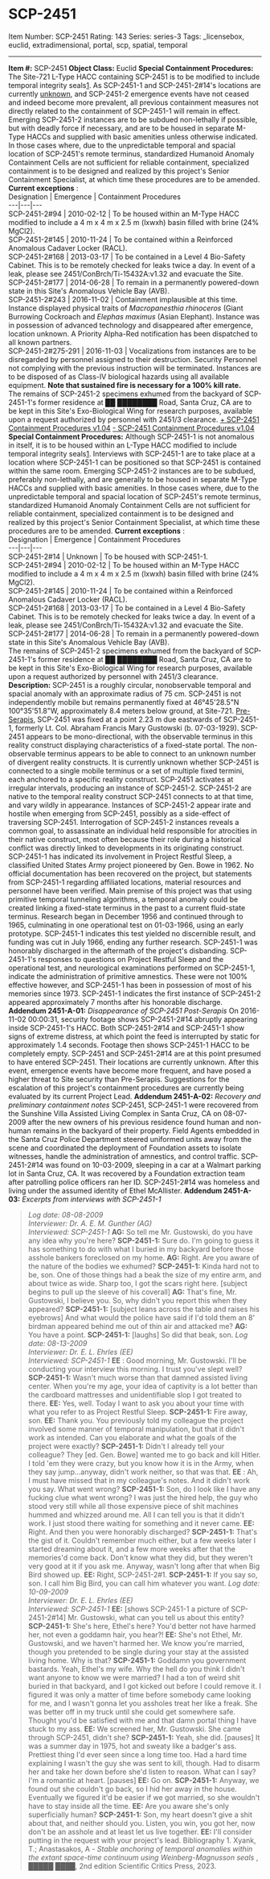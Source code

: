 # SCP-2451
Item Number: SCP-2451
Rating: 143
Series: series-3
Tags: _licensebox, euclid, extradimensional, portal, scp, spatial, temporal

---

**Item #:** SCP-2451
**Object Class:** Euclid
**Special Containment Procedures:** The Site-721 L-Type HACC containing SCP-2451 is to be modified to include temporal integrity seals[1](javascript:;). As SCP-2451-1 and SCP-2451-2#14's locations are currently [unknown](/scp001-kln), and SCP-2451-2 emergence events have not ceased and indeed become more prevalent, all previous containment measures not directly related to the containment of SCP-2451-1 will remain in effect.
Emerging SCP-2451-2 instances are to be subdued non-lethally if possible, but with deadly force if necessary, and are to be housed in separate M-Type HACCs and supplied with basic amenities unless otherwise indicated. In those cases where, due to the unpredictable temporal and spacial location of SCP-2451's remote terminus, standardized Humanoid Anomaly Containment Cells are not sufficient for reliable containment, specialized containment is to be designed and realized by this project's Senior Containment Specialist, at which time these procedures are to be amended.
**Current exceptions** :  
Designation | Emergence | Containment Procedures  
---|---|---  
SCP-2451-2#94 | 2010-02-12 | To be housed within an M-Type HACC modified to include a 4 m x 4 m x 2.5 m (lxwxh) basin filled with brine (24% MgCl2).  
SCP-2451-2#145 | 2010-11-24 | To be contained within a Reinforced Anomalous Cadaver Locker (RACL).  
SCP-2451-2#168 | 2013-03-17 | To be contained in a Level 4 Bio-Safety Cabinet. This is to be remotely checked for leaks twice a day. In event of a leak, please see 2451/ConBrch/Ti-15432A:v1.32 and evacuate the Site.  
SCP-2451-2#177 | 2014-06-28 | To remain in a permanently powered-down state in this Site's Anomalous Vehicle Bay (AVB).  
SCP-2451-2#243 | 2016-11-02 | Containment implausible at this time. Instance displayed physical traits of _Macropanesthia rhinoceros_ (Giant Burrowing Cockroach and _Elephas maximus_ (Asian Elephant). Instance was in possession of advanced technology and disappeared after emergence, location unknown. A Priority Alpha-Red notification has been dispatched to all known partners.  
SCP-2451-2#275-291 | 2016-11-03 | Vocalizations from instances are to be disregarded by personnel assigned to their destruction. Security Personnel not complying with the previous instruction will be terminated. Instances are to be disposed of as Class-IV biological hazards using all available equipment. **Note that sustained fire is necessary for a 100% kill rate.**  
The remains of SCP-2451-2 specimens exhumed from the backyard of SCP-2451-1's former residence at ██ ████████ Road, Santa Cruz, CA are to be kept in this Site's Exo-Biological Wing for research purposes, available upon a request authorized by personnel with 2451/3 clearance.
[\+ SCP-2451 Containment Procedures v1.04](javascript:;)
[\- SCP-2451 Containment Procedures v1.04](javascript:;)
**Special Containment Procedures:** Although SCP-2451-1 is not anomalous in itself, it is to be housed within an L-Type HACC modified to include temporal integrity seals[1](javascript:;). Interviews with SCP-2451-1 are to take place at a location where SCP-2451-1 can be positioned so that SCP-2451 is contained within the same room.
Emerging SCP-2451-2 instances are to be subdued, preferably non-lethally, and are generally to be housed in separate M-Type HACCs and supplied with basic amenities. In those cases where, due to the unpredictable temporal and spacial location of SCP-2451's remote terminus, standardized Humanoid Anomaly Containment Cells are not sufficient for reliable containment, specialized containment is to be designed and realized by this project's Senior Containment Specialist, at which time these procedures are to be amended.
**Current exceptions** :  
Designation | Emergence | Containment Procedures  
---|---|---  
SCP-2451-2#14 | Unknown | To be housed with SCP-2451-1.  
SCP-2451-2#94 | 2010-02-12 | To be housed within an M-Type HACC modified to include a 4 m x 4 m x 2.5 m (lxwxh) basin filled with brine (24% MgCl2).  
SCP-2451-2#145 | 2010-11-24 | To be contained within a Reinforced Anomalous Cadaver Locker (RACL).  
SCP-2451-2#168 | 2013-03-17 | To be contained in a Level 4 Bio-Safety Cabinet. This is to be remotely checked for leaks twice a day. In event of a leak, please see 2451/ConBrch/Ti-15432A:v1.32 and evacuate the Site.  
SCP-2451-2#177 | 2014-06-28 | To remain in a permanently powered-down state in this Site's Anomalous Vehicle Bay (AVB).  
The remains of SCP-2451-2 specimens exhumed from the backyard of SCP-2451-1's former residence at ██ ████████ Road, Santa Cruz, CA are to be kept in this Site's Exo-Biological Wing for research purposes, available upon a request authorized by personnel with 2451/3 clearance.
**Description:** SCP-2451 is a roughly circular, nonobservable temporal and spacial anomaly with an approximate radius of 75 cm. SCP-2451 is not independently mobile but remains permanently fixed at 46°45'28.5"N 100°35'51.8"W, approximately 8.4 meters below ground, at Site-721. [Pre-Serapis](/scp-2798), SCP-2451 was fixed at a point 2.23 m due eastwards of SCP-2451-1, formerly Lt. Col. Abraham Francis Mary Gustowski (b. 07-03-1929). SCP-2451 appears to be mono-directional, with the observable terminus in this reality construct displaying characteristics of a fixed-state portal. The non-observable terminus appears to be able to connect to an unknown number of divergent reality constructs. It is currently unknown whether SCP-2451 is connected to a single mobile terminus or a set of multiple fixed termini, each anchored to a specific reality construct.
SCP-2451 activates at irregular intervals, producing an instance of SCP-2451-2. SCP-2451-2 are native to the temporal reality construct SCP-2451 connects to at that time, and vary wildly in appearance. Instances of SCP-2451-2 appear irate and hostile when emerging from SCP-2451, possibly as a side-effect of traversing SCP-2451. Interrogation of SCP-2451-2 instances reveals a common goal, to assassinate an individual held responsible for atrocities in their native construct, most often because their role during a historical conflict was directly linked to developments in its originating construct.
SCP-2451-1 has indicated its involvement in Project Restful Sleep, a classified United States Army project pioneered by Gen. Bowe in 1962. No official documentation has been recovered on the project, but statements from SCP-2451-1 regarding affiliated locations, material resources and personnel have been verified. Main premise of this project was that using primitive temporal tunneling algorithms, a temporal anomaly could be created linking a fixed-state terminus in the past to a current fluid-state terminus.
Research began in December 1956 and continued through to 1965, culminating in one operational test on 01-03-1966, using an early prototype. SCP-2451-1 indicates this test yielded no discernible result, and funding was cut in July 1966, ending any further research. SCP-2451-1 was honorably discharged in the aftermath of the project's disbanding. SCP-2451-1's responses to questions on Project Restful Sleep and the operational test, and neurological examinations performed on SCP-2451-1, indicate the administration of primitive amnestics. These were not 100% effective however, and SCP-2451-1 has been in possession of most of his memories since 1973.
SCP-2451-1 indicates the first instance of SCP-2451-2 appeared approximately 7 months after his honorable discharge.
**Addendum 2451-A-01:** _Disappearance of SCP-2451 Post-Serapis_
On 2016-11-02 00:00:31, security footage shows SCP-2451-2#14 abruptly appearing inside SCP-2451-1's HACC. Both SCP-2451-2#14 and SCP-2451-1 show signs of extreme distress, at which point the feed is interrupted by static for approximately 1.4 seconds. Footage then shows SCP-2451-1 HACC to be completely empty. SCP-2451 and SCP-2451-2#14 are at this point presumed to have entered SCP-2451. Their locations are currently unknown.
After this event, emergence events have become more frequent, and have posed a higher threat to Site security than Pre-Serapis. Suggestions for the escalation of this project's containment procedures are currently being evaluated by its current Project Lead.
**Addendum 2451-A-02:** _Recovery and preliminary containment notes_
SCP-2451, SCP-2451-1 were recovered from the Sunshine Villa Assisted Living Complex in Santa Cruz, CA on 08-07-2009 after the new owners of his previous residence found human and non-human remains in the backyard of their property. Field Agents embedded in the Santa Cruz Police Department steered uniformed units away from the scene and coordinated the deployment of Foundation assets to isolate witnesses, handle the administration of amnestics, and control traffic.
SCP-2451-2#14 was found on 10-03-2009, sleeping in a car at a Walmart parking lot in Santa Cruz, CA. It was recovered by a Foundation extraction team after patrolling police officers ran her ID. SCP-2451-2#14 was homeless and living under the assumed identity of Ethel McAllister.
**Addendum 2451-A-03:** _Excerpts from interviews with SCP-2451-1_
> _Log date: 08-08-2009_  
>  _Interviewer: Dr. A. E. M. Gunther (AG)_  
>  _Interviewed: SCP-2451-1_
> **AG:** So tell me Mr. Gustowski, do you have any idea why you're here?
> **SCP-2451-1:** Sure do. I'm going to guess it has something to do with what I buried in my backyard before those asshole bankers foreclosed on my home.
> **AG:** Right. Are you aware of the nature of the bodies we exhumed?
> **SCP-2451-1:** Kinda hard not to be, son. One of those things had a beak the size of my entire arm, and about twice as wide. Sharp too, I got the scars right here. [subject begins to pull up the sleeve of his coverall]
> **AG:** That's fine, Mr. Gustowski, I believe you. So, why didn't you report this when they appeared?
> **SCP-2451-1:** [subject leans across the table and raises his eyebrows] And what would the police have said if I'd told them an 8' birdman appeared behind me out of thin air and attacked me?
> **AG:** You have a point.
> **SCP-2451-1:** [laughs] So did that beak, son.
> _Log date: 08-13-2009_  
>  _Interviewer: Dr. E. L. Ehrles (EE)_  
>  _Interviewed: SCP-2451-1_
> **EE** : Good morning, Mr. Gustowski. I'll be conducting your interview this morning. I trust you've slept well?
> **SCP-2451-1:** Wasn't much worse than that damned assisted living center. When you're my age, your idea of captivity is a lot better than the cardboard mattresses and unidentifiable slop I got treated to there.
> **EE:** Yes, well. Today I want to ask you about your time with what you refer to as Project Restful Sleep.
> **SCP-2451-1:** Fire away, son.
> **EE:** Thank you. You previously told my colleague the project involved some manner of temporal manipulation, but that it didn't work as intended. Can you elaborate and what the goals of the project were exactly?
> **SCP-2451-1:** Didn't I already tell your colleague? They [ed. Gen. Bowe] wanted me to go back and kill Hitler. I told 'em they were crazy, but you know how it is in the Army, when they say jump…anyway, didn't work neither, so that was that.
> **EE** : Ah, I must have missed that in my colleague's notes. And it didn't work you say. What went wrong?
> **SCP-2451-1:** Son, do I look like I have any fucking clue what went wrong? I was just the hired help, the guy who stood very still while all those expensive piece of shit machines hummed and whizzed around me. All I can tell you is that it didn't work. I just stood there waiting for something and it never came.
> **EE:** Right. And then you were honorably discharged?
> **SCP-2451-1:** That's the gist of it. Couldn't remember much either, but a few weeks later I started dreaming about it, and a few more weeks after that the memories'd come back. Don't know what they did, but they weren't very good at it if you ask me. Anyway, wasn't long after that when Big Bird showed up.
> **EE:** Right, SCP-2451-2#1.
> **SCP-2451-1:** If you say so, son. I call him Big Bird, you can call him whatever you want.
> _Log date: 10-09-2009_  
>  _Interviewer: Dr. E. L. Ehrles (EE)_  
>  _Interviewed: SCP-2451-1_
> **EE:** [shows SCP-2451-1 a picture of SCP-2451-2#14] Mr. Gustowski, what can you tell us about this entity?
> **SCP-2451-1:** She's here, Ethel's here? You'd better not have harmed her, not even a goddamn hair, you hear?!
> **EE:** She's not Ethel, Mr. Gustowski, and we haven't harmed her. We know you're married, though you pretended to be single during your stay at the assisted living home. Why is that?
> **SCP-2451-1:** Goddamn you government bastards. Yeah, Ethel's my wife. Why the hell do you think I didn't want anyone to know we were married? I had a ton of weird shit buried in that backyard, and I got kicked out before I could remove it. I figured it was only a matter of time before somebody came looking for me, and I wasn't gonna let you assholes treat her like a freak. She was better off in my truck until she could get somewhere safe. Thought you'd be satisfied with me and that damn portal thing I have stuck to my ass.
> **EE:** We screened her, Mr. Gustowski. She came through SCP-2451, didn't she?
> **SCP-2451-1:** Yeah, she did. [pauses] It was a summer day in 1975, hot and sweaty like a badger's ass. Prettiest thing I'd ever seen since a long time too. Had a hard time explaining I wasn't the guy she was sent to kill, though. Had to disarm her and take her down before she'd listen to reason. What can I say? I'm a romantic at heart. [pauses]
> **EE:** Go on.
> **SCP-2451-1:** Anyway, we found out she couldn't go back, so I hid her away in the house. Eventually we figured it'd be easier if we got married, so she wouldn't have to stay inside all the time.
> **EE:** Are you aware she's only superficially human?
> **SCP-2451-1:** Son, my heart doesn't give a shit about that, and neither should you. Listen, you win, you got her, now don't be an asshole and at least let us live together.
> **EE:** I'll consider putting in the request with your project's lead.
Bibliography
1\. Xyank, T.; Anastasakos, A - _Stable anchoring of temporal anomalies within the extant space-time continuum using Weinberg-Magnusson seals_ , █████ ████, 2nd edition Scientific Critics Press, 2023.